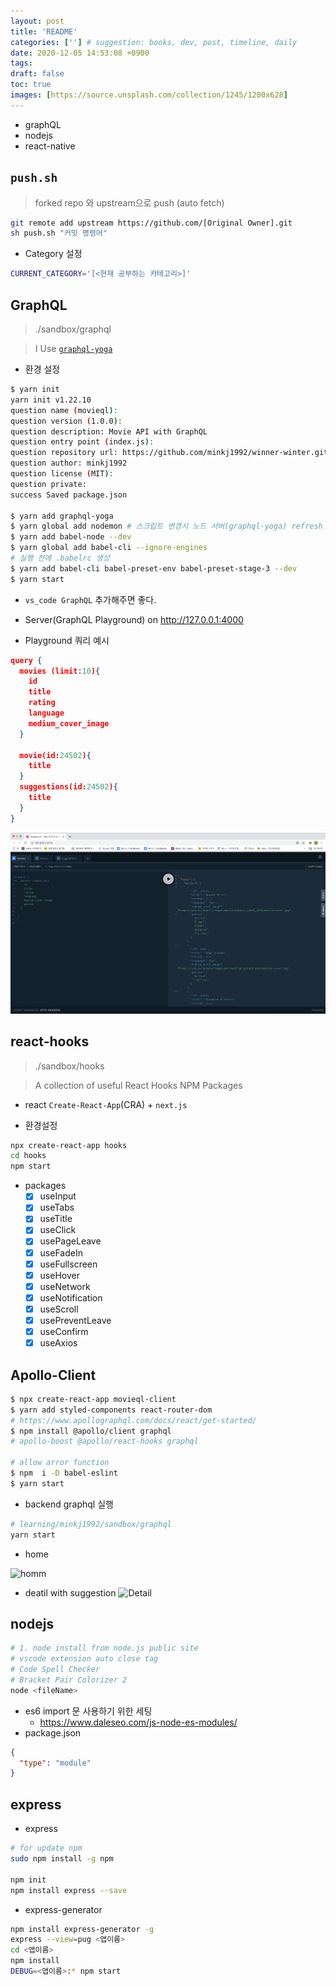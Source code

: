 ```yaml
---
layout: post
title: 'README'
categories: [''] # suggestion: books, dev, post, timeline, daily
date: 2020-12-05 14:53:08 +0900
tags:
draft: false
toc: true
images: [https://source.unsplash.com/collection/1245/1200x628]
---
```


- graphQL
- nodejs
- react-native

## `push.sh`

> forked repo 와 upstream으로 push (auto fetch)

```bash
git remote add upstream https://github.com/[Original Owner].git
sh push.sh "커밋 명령어"
```

- Category 설정

```bash
CURRENT_CATEGORY='[<현재 공부하는 카테고리>]'
```

## GraphQL

> ./sandbox/graphql

> I Use [`graphql-yoga`](https://github.com/prisma-labs/graphql-yoga)

- 환경 설정

```bash
$ yarn init
yarn init v1.22.10
question name (movieql):
question version (1.0.0):
question description: Movie API with GraphQL
question entry point (index.js):
question repository url: https://github.com/minkj1992/winner-winter.git
question author: minkj1992
question license (MIT):
question private:
success Saved package.json

$ yarn add graphql-yoga
$ yarn global add nodemon # 스크립트 변경시 노드 서버(graphql-yoga) refresh
$ yarn add babel-node --dev
$ yarn global add babel-cli --ignore-engines
# 실행 전에 .babelrc 생성
$ yarn add babel-cli babel-preset-env babel-preset-stage-3 --dev
$ yarn start
```

- `vs_code GraphQL` 추가해주면 좋다.
- Server(GraphQL Playground) on http://127.0.0.1:4000

- Playground 쿼리 예시

```json
query {
  movies (limit:10){
    id
    title
    rating
    language
    medium_cover_image
  }

  movie(id:24502){
    title
  }
  suggestions(id:24502){
    title
  }
}
```

![playground](./assets/playground.png)

## react-hooks

> ./sandbox/hooks

> A collection of useful React Hooks NPM Packages

- react `Create-React-App`(CRA) + `next.js`

- 환경설정

```bash
npx create-react-app hooks
cd hooks
npm start
```

- packages
  - [x] useInput
  - [x] useTabs
  - [x] useTitle
  - [x] useClick
  - [x] usePageLeave
  - [x] useFadeIn
  - [x] useFullscreen
  - [x] useHover
  - [x] useNetwork
  - [x] useNotification
  - [x] useScroll
  - [x] usePreventLeave
  - [x] useConfirm
  - [x] useAxios

## Apollo-Client

```bash
$ npx create-react-app movieql-client
$ yarn add styled-components react-router-dom
# https://www.apollographql.com/docs/react/get-started/
$ npm install @apollo/client graphql
# apollo-boost @apollo/react-hooks graphql

# allow arror function
$ npm  i -D babel-eslint
$ yarn start

```

- backend graphql 실행

```bash
# learning/minkj1992/sandbox/graphql
yarn start
```

- home

![homm](./assets/home.png)

- deatil with suggestion
  ![Detail](./assets/detail.png)

## nodejs

```bash
# 1. node install from node.js public site
# vscode extension auto close tag
# Code Spell Checker
# Bracket Pair Colorizer 2
node <fileName>
```

- es6 import 문 사용하기 위한 세팅
  - <https://www.daleseo.com/js-node-es-modules/>
- package.json

```json
{
  "type": "module"
}
```

## express

- express

```bash
# for update npm
sudo npm install -g npm

npm init
npm install express --save

```

- express-generator

```bash
npm install express-generator -g
express --view=pug <앱이름>
cd <앱이름>
npm install
DEBUG=<앱이름>:* npm start
```

